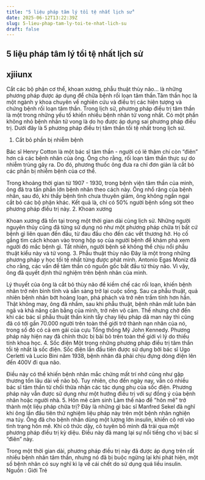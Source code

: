 ```yaml
---
title: "5 liệu pháp tâm lý tồi tệ nhất lịch sử"
date: 2025-06-12T13:22:39Z
slug: 5-lieu-phap-tam-ly-toi-te-nhat-lich-su
draft: false
---
```


## 5 liệu pháp tâm lý tồi tệ nhất lịch sử

## xjiiunx

Cắt các bộ phận cơ thể, khoan xương, phẫu thuật thùy não... là những phương pháp được áp dụng để chữa bệnh rối loạn tâm thần.Tâm thần học là một ngành y khoa chuyên về nghiên cứu và điều trị các hiện tượng và chứng bệnh rối loạn tâm thần. Trong lịch sử, phương pháp điều trị tâm thần là một trong những yếu tố khiến nhiều bệnh nhân tử vong nhất. Có một phần không nhỏ bệnh nhân tử vong là do họ được áp dụng sai phương pháp điều trị. Dưới đây là 5 phương pháp điều trị tâm thần tồi tệ nhất trong lịch sử.

1. Cắt bỏ phần bị nhiễm bệnh

Bác sĩ Henry Cotton là một bác sĩ tâm thần - người có lẽ thậm chí còn “điên” hơn cả các bệnh nhân của ông. Ông cho rằng, rối loạn tâm thần thực sự do nhiễm trùng gây ra. Do đó, phương thuốc ông đưa ra chỉ đơn giản là cắt bỏ các phần bị nhiễm bệnh của cơ thể. 


Trong khoảng thời gian từ 1907 - 1930, trong bệnh viện tâm thần của mình, ông đã tra tấn phần lớn bệnh nhân theo cách này. Ông nhổ răng của bệnh nhân, sau đó, khi thấy bệnh tình chưa thuyên giảm, ông không ngần ngại cắt bỏ các bộ phận khác. Kết quả là, chỉ có 50% người bệnh sống sót theo phương pháp điều trị này. 
2. Khoan xương


Khoan xương đã tồn tại trong một thời gian dài cùng lịch sử. Những người nguyên thủy cũng đã từng sử dụng nó như một phương pháp chữa trị bất cứ bệnh gì liên quan đến đầu, từ đau đầu cho đến các vết thương hở. Họ cố gắng tìm cách khoan vào trong hộp sọ của người bệnh để khám phá xem người đó mắc bệnh gì. Tất nhiên, người bệnh sẽ không thể chịu nổi phẫu thuật kiểu này và tử vong. 
3. Phẫu thuật thùy não
Đây là một trong những phương pháp y học tồi tệ nhất từng được phát minh. Antonio Egas Moniz đã cho rằng, các vấn đề tâm thần có nguồn gốc bắt đầu từ thùy não. Vì vậy, ông đã quyết định thử nghiệm trên bệnh nhân của mình. 

Lý thuyết của ông là cắt bỏ thùy não để kiềm chế các rối loạn, khiến bệnh nhân trở nên bình tĩnh và sẵn sàng trở lại cuộc sống. Sau ca phẫu thuật, quả nhiên bệnh nhân bớt hoảng loạn, phá phách và trở nên trầm tính hơn hẳn.  Thật không may, ông đã nhầm, sau khi phẫu thuật, bệnh nhân mất luôn bản ngã và khả năng cân bằng của mình, trở nên vô cảm. 
Thế nhưng chờ đến khi các bác sĩ phẫu thuật thần kinh tẩy chay liệu pháp dã man này thì cũng đã có tới gần 70.000 người trên toàn thế giới trở thành nạn nhân của nó, trong số đó có cả em gái của cựu Tổng thống Mỹ John Kennedy. Phương pháp này hiện nay đã chính thức bị bãi bỏ trên toàn thế giới vì lý do thiếu tính khoa học.
4. Sốc điện
Một trong những phương pháp điều trị tâm thần tồi tệ nhất là sốc điện. Sốc điện lần đầu tiên được sử dụng bởi bác sĩ Ugo Cerletti và Lucio Bini năm 1938, bệnh nhân đã phải chịu đựng dòng điện lên đến 400V đi qua não. 

Điều này có thể khiến bệnh nhân mắc chứng mất trí nhớ cũng như gặp thương tổn lâu dài về não bộ. Tuy nhiên, cho đến ngày nay, vẫn có nhiều bác sĩ tâm thần từ chối thừa nhận các tác dụng phụ của sốc điện. Phương pháp này vẫn được sử dụng như một hướng điều trị với sự đồng ý của bệnh nhân hoặc người nhà.
5. Hôn mê cảm sinh
Làm thế nào để "hôn mê" trở thành một liệu pháp chữa trị? Đây là những gì bác sĩ Manfred Sekel đã nghĩ khi ông lần đầu tiên thử nghiệm liệu pháp này trên một bệnh nhân nghiện ma túy. Ông đã cho bệnh nhân dùng một lượng lớn insulin, khiến cô rơi vào tình trạng hôn mê. Khi cô thức dậy, cô tuyên bố mình đã trải qua một phương pháp điều trị kỳ diệu. Điều này đã mang lại sự nổi tiếng cho vị bác sĩ “điên” này. 

Trong một thời gian dài, phương pháp điều trị này đã được áp dụng trên rất nhiều bệnh nhân tâm thần, nhưng nó đã bị buộc ngừng lại khi phát hiện, một số bệnh nhân có suy nghĩ kì lạ về cái chết do sử dụng quá liều insulin. 
Nguồn : Giới Trẻ